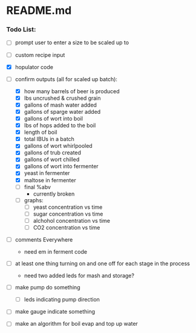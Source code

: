 # README.md

### Todo List:
- [ ] prompt user to enter a size to be scaled up to
- [ ] custom recipe input
- [x] hopulator code
- [ ] confirm outputs (all for scaled up batch):
    - [x] how many barrels of beer is produced
    - [x] lbs uncrushed & crushed grain
    - [x] gallons of mash water added
    - [x] gallons of sparge water added
    - [x] gallons of wort into boil
    - [x] lbs of hops added to the boil
    - [x] length of boil
    - [x] total IBUs in a batch
    - [x] gallons of wort whirlpooled
    - [x] gallons of trub created
    - [x] gallons of wort chilled
    - [x] gallons of wort into fermenter
    - [x] yeast in fermenter
    - [x] maltose in fermenter
    - [ ] final %abv
        - currently broken
    - [ ] graphs:
        - [ ] yeast concentration vs time
        - [ ] sugar concentration vs time
        - [ ] alchohol concentration vs time
        - [ ] CO2 concentration vs time
- [ ] comments Everywhere
    - need em in ferment code
- [ ] at least one thing turning on and one off for each stage in the process
    - need two added leds for mash and storage?
- [ ] make pump do something
    - [ ] leds indicating pump direction
- [ ] make gauge indicate something
- [ ] make an algorithm for boil evap and top up water

